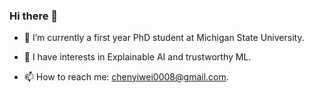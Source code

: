 ### Hi there 👋

- 🔭 I’m currently a first year PhD student at Michigan State University.

- 🌱 I have interests in Explainable AI and trustworthy ML.

- 📫 How to reach me: chenyiwei0008@gmail.com.

<!--
[![Anurag's GitHub stats](https://github-readme-stats.vercel.app/api?username=YiweiMelodyChen&count_private=true&show_icons=true&theme=gruvbox&hide=prs)](https://github.com/anuraghazra/github-readme-stats)

[![Top Langs](https://github-readme-stats.vercel.app/api/top-langs/?username=YiweiMelodyChen&layout=compact)](https://github.com/anuraghazra/github-readme-stats)

**YiweiMelodyChen/YiweiMelodyChen** is a ✨ _special_ ✨ repository because its `README.md` (this file) appears on your GitHub profile.

Here are some ideas to get you started:

- 🔭 I’m currently working on ...
- 🌱 I’m currently learning ...
- 👯 I’m looking to collaborate on ...
- 🤔 I’m looking for help with ...
- 💬 Ask me about ...
- 📫 How to reach me: ...
- 😄 Pronouns: ...
- ⚡ Fun fact: ...
-->
